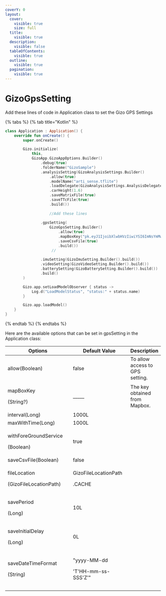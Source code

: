 ```yaml
---
coverY: 0
layout:
  cover:
    visible: true
    size: full
  title:
    visible: true
  description:
    visible: false
  tableOfContents:
    visible: true
  outline:
    visible: true
  pagination:
    visible: true
---
```


# GizoGpsSetting

Add these lines of code in Application class to set the Gizo GPS Settings&#x20;



{% tabs %}
{% tab title="Kotlin" %}
```kts
class Application : Application() {
    override fun onCreate() {
        super.onCreate()

        Gizo.initialize(
            this,
            GizoApp.GizoAppOptions.Builder()
                .debug(true)
                .folderName("GizoSample")
                .analysisSetting(GizoAnalysisSettings.Builder()
                    .allow(true)
                    .modelName("arti_sense.tflite")
                    .loadDelegate(GizoAnalysisSettings.AnalysisDelegateType.Auto)
                    .carHeight(1.6)
                    .saveMatrixFile(true)
                    .saveTTcFile(true)
                    .build())
                    
                    //Add these lines 
                    
                .gpsSetting(
                    GizoGpsSetting.Builder()
                        .allow(true)
                        .mapBoxKey("pk.eyJ1IjoibXlwbHVzIiwiYSI6ImNsYmMwbHBiNzFrcTQzcHFwaGdjb3RvcHIifQ.ysTPIV-rjUzxoBT4x_Zxww")
                        .saveCsvFile(true)
                        .build())
                     //   
                        
                .imuSetting(GizoImuSetting.Builder().build())
                .videoSetting(GizoVideoSetting.Builder().build())
                .batterySetting(GizoBatterySetting.Builder().build())
                .build()
        )

        Gizo.app.setLoadModelObserver { status ->
            Log.d("LoadModelStatus", "status:" + status.name)
        }

        Gizo.app.loadModel()
    }
}
```
{% endtab %}
{% endtabs %}

&#x20;Here are the available options that can be set in gpsSetting in  the Application class:

<table><thead><tr><th width="238.33333333333331">Options</th><th width="196">Default Value</th><th>Description</th></tr></thead><tbody><tr><td>allow(Boolean)</td><td>false</td><td>To allow access to GPS setting.</td></tr><tr><td><p>mapBoxKey</p><p>(String?)</p></td><td>_____</td><td>The key obtained from Mapbox.</td></tr><tr><td>interval(Long)</td><td>1000L</td><td></td></tr><tr><td>maxWithTime(Long)</td><td>1000L</td><td></td></tr><tr><td><p>withForeGroundService</p><p>(Boolean)</p></td><td>true</td><td></td></tr><tr><td>saveCsvFile(Boolean)</td><td>false</td><td></td></tr><tr><td><p>fileLocation</p><p>(GizoFileLocationPath)</p></td><td><p>GizoFileLocationPath</p><p>.CACHE</p></td><td></td></tr><tr><td><p>savePeriod</p><p>(Long)</p></td><td>10L</td><td></td></tr><tr><td><p>saveInitialDelay</p><p>(Long)</p></td><td>0L</td><td></td></tr><tr><td><p>saveDateTimeFormat</p><p>(String)</p></td><td><p>"yyyy-MM-dd</p><p>'T'HH-mm-ss-SSS'Z'"</p></td><td></td></tr><tr><td></td><td></td><td></td></tr><tr><td></td><td></td><td></td></tr></tbody></table>



